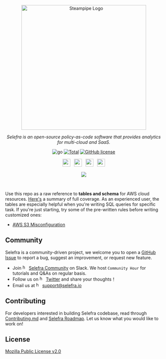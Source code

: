 <!-- Your Title -->
<p align="center">
<a href="https://www.selefra.io/" target="_blank">
<picture><source media="(prefers-color-scheme: dark)" srcset="https://user-images.githubusercontent.com/124020340/226235845-57db2989-073a-42f1-a6cc-d869e0bae9f8.png"><source media="(prefers-color-scheme: light)" srcset="https://user-images.githubusercontent.com/124020340/226235747-70042483-b559-440c-a0ba-68cf5dbcfd4f.png"><img width="400px" alt="Steampipe Logo" src="https://user-images.githubusercontent.com/124020340/226235747-70042483-b559-440c-a0ba-68cf5dbcfd4f.png"></picture>
<a/>
</p>

<!-- Description -->
  <p align="center">
    <i>Selefra is an open-source policy-as-code software that provides analytics for multi-cloud and SaaS.</i>
  </p>
  
  <!-- Badges -->
<p align="center">   
<img alt="go" src="https://img.shields.io/badge/go-1.19-1E90FF"></a>
<a href="https://github.com/selefra/selefra"><img alt="Total" src="https://img.shields.io/github/downloads/selefra/selefra/total?logo=github"></a>
<a href="https://github.com/selefra/selefra/blob/master/LICENSE"><img alt="GitHub license" src="https://img.shields.io/github/license/selefra/selefra?style=social"></a>
  </p>
  
  <!-- Badges -->
  <p align="center">
<a href="https://selefra.io/community/join"><img src="https://img.shields.io/badge/-Slack-424549?style=social&logo=Slack" height=25></a>
    &nbsp;
    <a href="https://twitter.com/SelefraCorp"><img src="https://img.shields.io/badge/-Twitter-red?style=social&logo=twitter" height=25></a>
    &nbsp;
    <a href="https://www.reddit.com/r/Selefra"><img src="https://img.shields.io/badge/-Reddit-red?style=social&logo=reddit" height=25></a>
    &nbsp;
    <a href="https://selefra.medium.com/"><img src="https://img.shields.io/badge/-Medium-red?style=social&logo=medium" height=25></a>

  </p>
  
<p align="center">
  <img src="https://user-images.githubusercontent.com/124020340/225897757-188f1a50-2efa-4a9e-9199-7cb7f68485be.png">
</p>
<br/>

Use this repo as a raw reference to **tables and schema** for AWS cloud resources. [Here's](https://www.selefra.io/docs/providers-connector/aws) a summary of full coverage.
As an experienced user, the tables are especially helpful when you're writing SQL queries for specific task.
If you're just starting, try some of the pre-written rules before writing customized ones:

- [AWS S3 Misconfiguration](https://github.com/selefra/selefra-modules-aws-s3)

## Community

Selefra is a community-driven project, we welcome you to open a [GitHub Issue](https://github.com/selefra/selefra/issues/new/choose) to report a bug, suggest an improvement, or request new feature.

-  Join <a href="https://selefra.io/community/join"><img height="16" alt="humanitarian" src="https://user-images.githubusercontent.com/124020340/225563969-3f3d4c45-fb3f-4932-831d-01ab9e59c921.png"></a> [Selefra Community](https://selefra.io/community/join) on Slack. We host `Community Hour` for tutorials and Q&As on regular basis.
-  Follow us on <a href="https://twitter.com/SelefraCorp"><img height="16" alt="humanitarian" src="https://user-images.githubusercontent.com/124020340/225564426-82f5afbc-5638-4123-871d-fec6fdc6457f.png"></a> [Twitter](https://twitter.com/SelefraCorp) and share your thoughts！
-  Email us at <a href="support@selefra.io"><img height="16" alt="humanitarian" src="https://user-images.githubusercontent.com/124020340/225564710-741dc841-572f-4cde-853c-5ebaaf4d3d3c.png"></a>&nbsp;support@selefra.io

## Contributing

For developers interested in building Selefra codebase, read through [Contributing.md](https://github.com/selefra/selefra/blob/main/CONTRIBUTING.md) and [Selefra Roadmap](https://github.com/orgs/selefra/projects/1).
Let us know what you would like to work on!

## License

[Mozilla Public License v2.0](https://github.com/selefra/selefra/blob/main/LICENSE)
